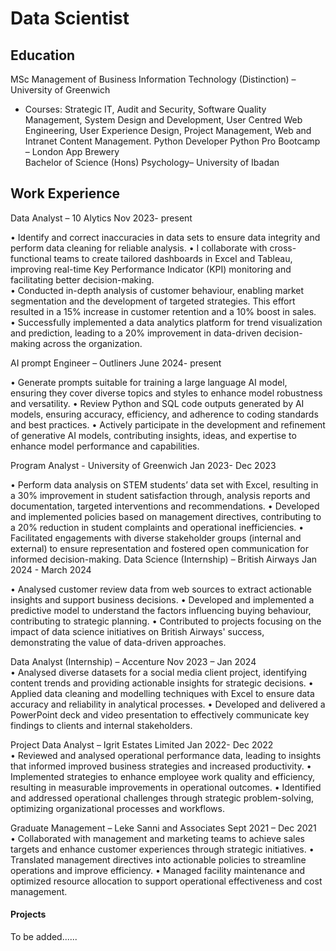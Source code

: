 # Data Scientist

## Education
MSc Management of Business Information Technology (Distinction) – University of Greenwich        
-	Courses: Strategic IT, Audit and Security, Software Quality Management, 
   System Design and Development, User Centred Web Engineering, 
  User Experience Design, Project Management, 
  Web and Intranet Content Management.
Python Developer Python Pro Bootcamp – London App Brewery 		             	    	       
Bachelor of Science (Hons)  Psychology– University of Ibadan

## Work Experience
Data Analyst – 10 Alytics                                                       Nov 2023- present     
   	
•	Identify and correct inaccuracies in data sets to ensure data integrity and perform data cleaning for reliable analysis. 
•	I collaborate with cross-functional teams to create tailored dashboards in Excel and Tableau, improving real-time Key Performance Indicator (KPI) monitoring and facilitating better decision-making.   
•	Conducted in-depth analysis of customer behaviour, enabling market segmentation and the development of targeted strategies. This effort resulted in a 15% increase in customer retention and a 10% boost in sales.   
•	Successfully implemented a data analytics platform for trend visualization and prediction, leading to a 20% improvement in data-driven decision-making across the organization. 

AI prompt Engineer – Outliners                                                  June 2024- present     
   	
•	Generate prompts suitable for training a large language AI model, ensuring they cover diverse topics and styles to enhance model robustness and versatility.
•	Review Python and SQL code outputs generated by AI models, ensuring accuracy, efficiency, and adherence to coding standards and best practices.
•	Actively participate in the development and refinement of generative AI models, contributing insights, ideas, and expertise to enhance model performance and capabilities.

Program Analyst - University of Greenwich             	   	   		            Jan 2023- Dec 2023   

•	Perform data analysis on STEM students’ data set with Excel, resulting in a 30% improvement in student satisfaction through, analysis reports and documentation, targeted interventions and recommendations.
•	Developed and implemented policies based on management directives, contributing to a 20% reduction in student complaints and operational inefficiencies.
•	Facilitated engagements with diverse stakeholder groups (internal and external) to ensure representation and fostered open communication for informed decision-making.
Data Science (Internship) – British Airways	  	  	  	                      Jan 2024 - March 2024 
 
•	Analysed customer review data from web sources to extract actionable insights and support business decisions.
•	Developed and implemented a predictive model to understand the factors influencing buying behaviour, contributing to strategic planning.
•	Contributed to projects focusing on the impact of data science initiatives on British Airways' success, demonstrating the value of data-driven approaches.

Data Analyst (Internship) – Accenture     	   	   	  			                  Nov 2023 – Jan 2024   
•	Analysed diverse datasets for a social media client project, identifying content trends and providing actionable insights for strategic decisions.
•	Applied data cleaning and modelling techniques with Excel to ensure data accuracy and reliability in analytical processes.
•	Developed and delivered a PowerPoint deck and video presentation to effectively communicate key findings to clients and internal stakeholders.

Project Data Analyst – Igrit Estates Limited                                  Jan 2022- Dec 2022     
•	Reviewed and analysed operational performance data, leading to insights that informed improved business strategies and increased productivity.
•	Implemented strategies to enhance employee work quality and efficiency, resulting in measurable improvements in operational outcomes.
•	Identified and addressed operational challenges through strategic problem-solving, optimizing organizational processes and workflows.

Graduate Management – Leke Sanni and Associates    	                         Sept 2021 – Dec 2021     
•	Collaborated with management and marketing teams to achieve sales targets and enhance customer experiences through strategic initiatives. 
•	Translated management directives into actionable policies to streamline operations and improve efficiency.
•	Managed facility maintenance and optimized resource allocation to support operational effectiveness and cost management.


#### Projects
To be added......
